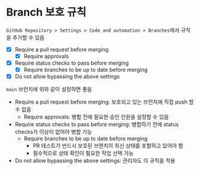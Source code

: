 # Branch 보호 규칙

`GitHub Repository > Settings > Code and automation > Branches`에서 규칙을 추가할 수 있음

* [x] Require a pull request before merging
  * [x] Require approvals
* [x] Require status checks to pass before merging
  * [x] Require branches to be up to date before merging
* [x] Do not allow bypassing the above settings

`main` 브런치에 위와 같이 설정하면 좋음

* Require a pull request before merging: 보호되고 있는 브런치에 직접 push 할 수 없음
  * Require approvals: 병합 전에 필요한 승인 인원을 설정할 수 있음
* Require status checks to pass before merging: 병합하기 전에 status checks가 이상이 없어야 병합 가능
  * Require branches to be up to date before merging
    * PR 테스트가 반드시 보호된 브랜치의 최신 상태를 포함하고 있어야 함
    * 필수적으로 상태 확인이 필요한 작업 선택 가능
* Do not allow bypassing the above settings: 관리자도 이 규칙을 적용

